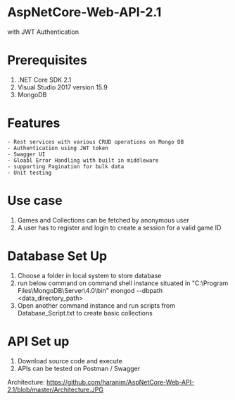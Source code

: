 # AspNetCore-Web-API-2.1
with JWT Authentication

# Prerequisites
1. .NET Core SDK 2.1 
2. Visual Studio 2017 version 15.9
3. MongoDB

# Features
    - Rest services with various CRUD operations on Mongo DB
    - Authentication using JWT token
    - Swagger UI
    - Gloabl Error Handling with built in middleware
    - supporting Pagination for bulk data
    - Unit testing
   
# Use case
1. Games and Collections can be fetched by anonymous user
2. A user has to register and login to create a session for a valid game ID

# Database Set Up
1. Choose a folder in local system to store database
2. run below command on command shell instance situated in "C:\Program Files\MongoDB\Server\4.0\bin"
   mongod --dbpath <data_directory_path>
3. Open another command instance and run scripts from Database_Script.txt to create basic collections

# API Set up
1. Download source code and execute
2. APIs can be tested on Postman / Swagger

Architecture:
https://github.com/haranim/AspNetCore-Web-API-2.1/blob/master/Architecture.JPG

      
